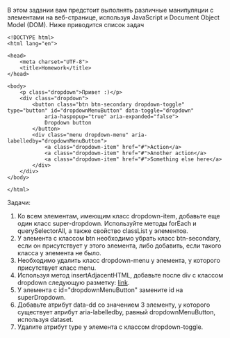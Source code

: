 В этом задании вам предстоит выполнять различные манипуляции с элементами на
веб-странице, используя JavaScript и Document Object Model (DOM). Ниже приводится
список задач

```
<!DOCTYPE html>
<html lang="en">

<head>
    <meta charset="UTF-8">
    <title>Homework</title>
</head>

<body>
    <p class="dropdown">Привет :)</p>
    <div class="dropdown">
        <button class="btn btn-secondary dropdown-toggle" type="button" id="dropdownMenuButton" data-toggle="dropdown"
            aria-haspopup="true" aria-expanded="false">
            Dropdown button
        </button>
        <div class="menu dropdown-menu" aria-labelledby="dropdownMenuButton">
            <a class="dropdown-item" href="#">Action</a>
            <a class="dropdown-item" href="#">Another action</a>
            <a class="dropdown-item" href="#">Something else here</a>
        </div>
    </div>
</body>

</html>
```

Задачи:
1. Ко всем элементам, имеющим класс dropdown-item, добавьте еще один класс
super-dropdown. Используйте методы forEach и querySelectorAll, а
также свойство classList у элементов.
2. У элемента с классом btn необходимо убрать класс btn-secondary, если он
присутствует у этого элемента, либо добавить, если такого класса у элемента
не было.
3. Необходимо удалить класс dropdown-menu у элемента, у которого
присутствует класс menu.
4. Используя метод insertAdjacentHTML, добавьте после div с классом
dropdown следующую разметку: <a href="#">link</a>.
5. У элемента с id="dropdownMenuButton" замените id на superDropdown.
6. Добавьте атрибут data-dd со значением 3 элементу, у которого существует
атрибут aria-labelledby, равный dropdownMenuButton, используя
dataset.
7. Удалите атрибут type у элемента с классом dropdown-toggle.
